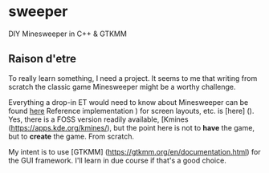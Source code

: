 # sweeper
DIY Minesweeper in C++ &amp; GTKMM
## Raison d'etre
To really learn something, I need a project.  It seems to me that writing
from scratch the classic game Minesweeper might be a worthy challenge.

Everything a drop-in ET would need to know about Minesweeper can be found
[here](https://en.wikipedia.org/wiki/Minesweeper_(video_game)) Reference implementation ) for screen layouts, etc. is [here] ().  Yes, there is a FOSS version readily available, [Kmines (https://apps.kde.org/kmines/), but the point here is not to **have** the game, but to **create** the game.  From scratch.

My intent is to use [GTKMM] (https://gtkmm.org/en/documentation.html) for the GUI framework.  I'll learn in due course if that's a good choice.


